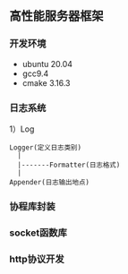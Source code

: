 ## 高性能服务器框架
### 开发环境
* ubuntu 20.04
* gcc9.4
* cmake 3.16.3
### 日志系统
1）Log  

    Logger(定义日志类别)
      |
      |-------Formatter(日志格式)
      |
    Appender(日志输出地点)
       
### 协程库封装
### socket函数库
### http协议开发